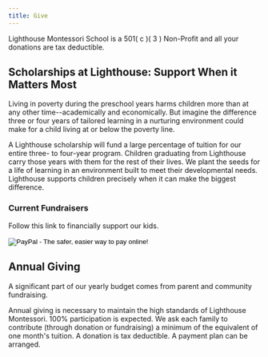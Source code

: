 ```yaml
---
title: Give
---
```


<a name="give_now"></a>

Lighthouse Montessori School is a 501( c )( 3 ) Non-Profit and all your donations are tax deductible.

<a name="scholarship"></a>

Scholarships at Lighthouse: Support When it Matters Most
--------------------------------------------------------

Living in poverty during the preschool years harms children more than at any other time--academically and economically. But imagine the difference three or four years of tailored learning in a nurturing environment could make for a child living at or below the poverty line.

A Lighthouse scholarship will fund a large percentage of tuition for our entire three- to four-year program. Children graduating from Lighthouse carry those years with them for the rest of their lives. We plant the seeds for a life of learning in an environment built to meet their developmental needs. Lighthouse supports children precisely when it can make the biggest difference.

### Current Fundraisers

Follow this link to financially support our kids.

<form action="https://www.paypal.com/cgi-bin/webscr" method="post">
<input type="hidden" name="cmd" value="_s-xclick">
<input type="hidden" name="hosted_button_id" value="3NWPUJNPWSUGN">
<input type="image" src="https://www.paypalobjects.com/en_US/i/btn/btn_donate_LG.gif" border="0" name="submit" alt="PayPal - The safer, easier way to pay online!">
<img alt="" border="0" src="https://www.paypalobjects.com/en_US/i/scr/pixel.gif" width="1" height="1">

</form>
</div>
<a name="annual_giving"></a>

Annual Giving
-------------

A significant part of our yearly budget comes from parent and community fundraising.

Annual giving is necessary to maintain the high standards of Lighthouse Montessori. 100% participation is expected. We ask each family to contribute (through donation or fundraising) a minimum of the equivalent of one month's tuition. A donation is tax deductible. A payment plan can be arranged.
